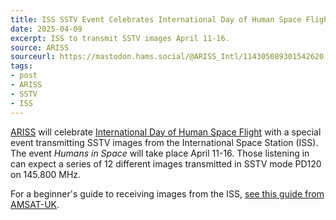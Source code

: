 ```yaml
---
title: ISS SSTV Event Celebrates International Day of Human Space Flight
date: 2025-04-09
excerpt: ISS to transmit SSTV images April 11-16.
source: ARISS
sourceurl: https://mastodon.hams.social/@ARISS_Intl/114305089301542620
tags:
- post
- ARISS
- SSTV
- ISS
---
```

[ARISS](https://www.ariss.org/) will celebrate [International Day of Human Space Flight](https://en.wikipedia.org/wiki/International_Day_of_Human_Space_Flight) with a special event transmitting SSTV images from the International Space Station (ISS). The event *Humans in Space* will take place April 11-16. Those listening in can expect a series of 12 different images transmitted in SSTV mode PD120 on 145.800 MHz.

For a beginner's guide to receiving images from the ISS, [see this guide from AMSAT-UK](https://amsat-uk.org/beginners/iss-sstv/).